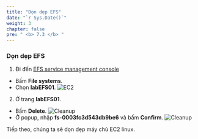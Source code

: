 ```yaml
---
title: "Dọn dẹp EFS"
date: "`r Sys.Date()`"
weight: 3
chapter: false
pre: " <b> 7.3 </b> "
---
```


### Dọn dẹp EFS

1. Đi đến [EFS service management console](https://console.aws.amazon.com/efs/home)

- Bấm **File systems**.
- Chọn **labEFS01**.
  ![EC2](/workshop.chaunguyen.site/images//4.configure/ws01-configure13.png)

2. Ở trang **labEFS01**.

- Bấm **Delete**.
  ![Cleanup](/workshop.chaunguyen.site/images//7.cleanup/ws01-cleanup06.png)
- Ở popup, nhập **fs-0003fc3d543db9be6** và bấm **Confirm**.
  ![Cleanup](/workshop.chaunguyen.site/images//7.cleanup/ws01-cleanup07.png)

Tiếp theo, chúng ta sẽ dọn dẹp máy chủ EC2 linux.
